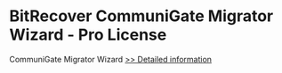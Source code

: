 # BitRecover CommuniGate Migrator Wizard - Pro License
CommuniGate Migrator Wizard
[>> Detailed information](https://secure.shareit.com/shareit/product.html?productid=300900424&affiliateid=200057808)